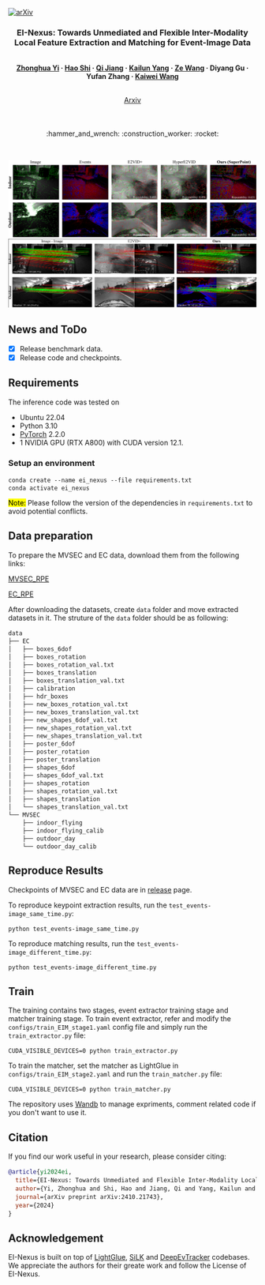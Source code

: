 [![arXiv](https://img.shields.io/badge/arXiv-EI_Nexus-red)](https://arxiv.org/abs/2410.21743)


### <p align="center">EI-Nexus: Towards Unmediated and Flexible Inter-Modality Local Feature Extraction and Matching for Event-Image Data
<br>
<div align="center">
  <b>
  <a href="https://www.researchgate.net/profile/Zhonghua-Yi" target="_blank">Zhonghua&nbsp;Yi</a> &middot;
  <a href="https://www.researchgate.net/profile/Shi-Hao-10" target="_blank">Hao&nbsp;Shi</a> &middot;
  <a href="https://www.researchgate.net/profile/Qi-Jiang-63" target="_blank">Qi&nbsp;Jiang</a> &middot;
  <a href="https://www.researchgate.net/profile/Kailun-Yang" target="_blank">Kailun&nbsp;Yang</a> &middot;
  <a href="https://www.researchgate.net/profile/Ze-Wang-42" target="_blank">Ze&nbsp;Wang</a> &middot;
  Diyang&nbsp;Gu &middot;
  Yufan&nbsp;Zhang &middot;
  <a href="https://www.researchgate.net/profile/Kaiwei-Wang-4" target="_blank">Kaiwei&nbsp;Wang</a> 
  </b>
  <br> <br>

  <a href="https://arxiv.org/abs/2410.21743" target="_blank">Arxiv</a>
  <br>
  

####
</div>
<br>
<p align="center">:hammer_and_wrench: :construction_worker: :rocket:</p>
<br>


![](assets/keypoints.png)
![](assets/matching.png)


## News and ToDo
- [x] Release benchmark data.
- [x] Release code and checkpoints.

## Requirements 

The inference code was tested on

* Ubuntu 22.04
* Python 3.10
* [PyTorch](https://pytorch.org/) 2.2.0
* 1 NVIDIA GPU (RTX A800) with CUDA version 12.1.
### Setup an environment
```shell
conda create --name ei_nexus --file requirements.txt
conda activate ei_nexus
```
<mark>Note:</mark> Please follow the version of the dependencies in `requirements.txt` to avoid potential conflicts. 

## Data preparation
To prepare the MVSEC and EC data, download them from the following links:

[MVSEC_RPE](https://huggingface.co/datasets/Zhonghua/MVSEC_RPE/tree/main)

[EC_RPE](https://huggingface.co/datasets/Zhonghua/EC_RPE/tree/main)

After downloading the datasets, create `data` folder and move extracted datasets in it.
The struture of the `data` folder should be as following:
```
data
├── EC
│   ├── boxes_6dof
│   ├── boxes_rotation
│   ├── boxes_rotation_val.txt
│   ├── boxes_translation
│   ├── boxes_translation_val.txt
│   ├── calibration
│   ├── hdr_boxes
│   ├── new_boxes_rotation_val.txt
│   ├── new_boxes_translation_val.txt
│   ├── new_shapes_6dof_val.txt
│   ├── new_shapes_rotation_val.txt
│   ├── new_shapes_translation_val.txt
│   ├── poster_6dof
│   ├── poster_rotation
│   ├── poster_translation
│   ├── shapes_6dof
│   ├── shapes_6dof_val.txt
│   ├── shapes_rotation
│   ├── shapes_rotation_val.txt
│   ├── shapes_translation
│   └── shapes_translation_val.txt
└── MVSEC
    ├── indoor_flying
    ├── indoor_flying_calib
    ├── outdoor_day
    └── outdoor_day_calib
```

## Reproduce Results
Checkpoints of MVSEC and EC data are in [release](https://github.com/ZhonghuaYi/EI-Nexus_official/releases) page.

To reproduce keypoint extraction results, run the `test_events-image_same_time.py`:
```shell
python test_events-image_same_time.py
```
To reproduce matching results, run the `test_events-image_different_time.py`:
```shell
python test_events-image_different_time.py
```

## Train
The training contains two stages, event extractor training stage and matcher training stage.
To train event extractor, refer and modify the `configs/train_EIM_stage1.yaml` config file and simply run the `train_extractor.py` file:
```shell
CUDA_VISIBLE_DEVICES=0 python train_extractor.py
```
To train the matcher, set the matcher as LightGlue in `configs/train_EIM_stage2.yaml` and run the `train_matcher.py` file:
```shell
CUDA_VISIBLE_DEVICES=0 python train_matcher.py
```
The repository uses [Wandb](https://wandb.ai) to manage expriments, comment related code if you don't want to use it.



## Citation
If you find our work useful in your research, please consider citing:

```bibtex
@article{yi2024ei,
  title={EI-Nexus: Towards Unmediated and Flexible Inter-Modality Local Feature Extraction and Matching for Event-Image Data},
  author={Yi, Zhonghua and Shi, Hao and Jiang, Qi and Yang, Kailun and Wang, Ze and Gu, Diyang and Zhang, Yufan and Wang, Kaiwei},
  journal={arXiv preprint arXiv:2410.21743},
  year={2024}
}
```

## Acknowledgement
EI-Nexus is built on top of [LightGlue](https://github.com/cvg/LightGlue), [SiLK](https://github.com/facebookresearch/silk) and [DeepEvTracker](https://github.com/uzh-rpg/deep_ev_tracker) codebases. We appreciate the authors for their greate work and follow the License of EI-Nexus.